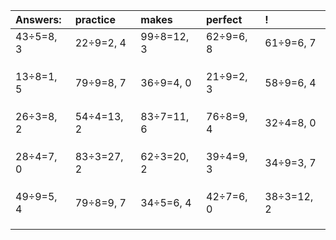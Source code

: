 | Answers: | practice | makes | perfect | ! |
| :--- | :--- | :--- | :--- | :--- |
| 43÷5=8, 3 | 22÷9=2, 4 | 99÷8=12, 3 | 62÷9=6, 8 | 61÷9=6, 7 | 
|   |   |   |   |   | 
|   |   |   |   |   | 
|   |   |   |   |   | 
| 13÷8=1, 5 | 79÷9=8, 7 | 36÷9=4, 0 | 21÷9=2, 3 | 58÷9=6, 4 | 
|   |   |   |   |   | 
|   |   |   |   |   | 
|   |   |   |   |   | 
| 26÷3=8, 2 | 54÷4=13, 2 | 83÷7=11, 6 | 76÷8=9, 4 | 32÷4=8, 0 | 
|   |   |   |   |   | 
|   |   |   |   |   | 
|   |   |   |   |   | 
| 28÷4=7, 0 | 83÷3=27, 2 | 62÷3=20, 2 | 39÷4=9, 3 | 34÷9=3, 7 | 
|   |   |   |   |   | 
|   |   |   |   |   | 
|   |   |   |   |   | 
| 49÷9=5, 4 | 79÷8=9, 7 | 34÷5=6, 4 | 42÷7=6, 0 | 38÷3=12, 2 | 
|   |   |   |   |   | 
|   |   |   |   |   | 
|   |   |   |   |   | 
